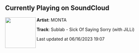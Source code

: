 ## Currently Playing on SoundCloud

[<img align="left" width="100" src="https://i1.sndcdn.com/artworks-WtyMbkIlRG77xmqr-bh5Pag-t500x500.jpg">](https://soundcloud.com/montarecs/sublab-sick-of-saying-sorry-with-jilli)

**Artist**: MONTA 

**Track**: Sublab - Sick Of Saying Sorry (with JiLLi)

Last updated at 06/16/2023 19:07

